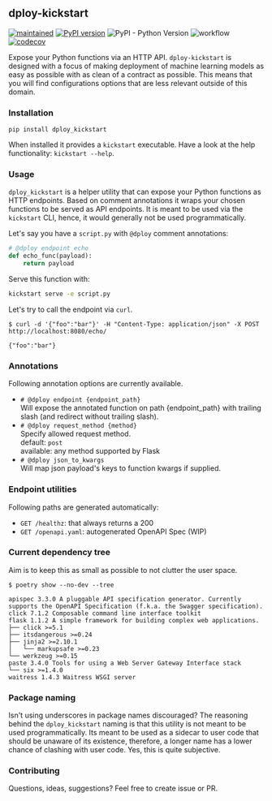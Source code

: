 ## dploy-kickstart

[![maintained](https://img.shields.io/badge/maintained%20by-dploy.ai-brightgreen.svg)](https://dploy.ai/) 
[![PyPI version](https://badge.fury.io/py/dploy-kickstart.svg)](https://badge.fury.io/py/dploy-kickstart)
![PyPI - Python Version](https://img.shields.io/pypi/pyversions/dploy-kickstart)
![workflow](https://github.com/dploy-ai/dploy-kickstart/workflows/tests/badge.svg)
[![codecov](https://codecov.io/gh/dploy-ai/dploy-kickstart/branch/master/graph/badge.svg?token=KypiVRoPJz)](https://codecov.io/gh/dploy-ai/dploy-kickstart)

Expose your Python functions via an HTTP API. `dploy-kickstart` is designed with a focus of making deployment of machine learning models as easy as possible with as clean of a contract as possible. This means that you will find configurations options that are less relevant outside of this domain.

### Installation

`pip install dploy_kickstart`

When installed it provides a `kickstart` executable. Have a look at the help functionality: `kickstart --help`.


### Usage

`dploy_kickstart` is a helper utility that can expose your Python functions as HTTP endpoints. Based on comment annotations it wraps your chosen functions to be served as API endpoints. It is meant to be used via the `kickstart` CLI, hence, it would generally not be used programmatically.

Let's say you have a `script.py` with `@dploy` comment annotations:

```python
# @dploy endpoint echo
def echo_func(payload):
    return payload
```

Serve this function with:

```sh
kickstart serve -e script.py
```

Let's try to call the endpoint via `curl`.

```
$ curl -d '{"foo":"bar"}' -H "Content-Type: application/json" -X POST http://localhost:8080/echo/

{"foo":"bar"}
```

### Annotations

Following annotation options are currently available.

- `# @dploy endpoint {endpoint_path}`  
  Will expose the annotated function on path {endpoint_path} with trailing slash (and redirect without trailing slash).
- `# @dploy request_method {method}`  
  Specify allowed request method.  
  default: `post`  
  available: any method supported by Flask
- `# @dploy json_to_kwargs`  
  Will map json payload's keys to function kwargs if supplied.

### Endpoint utilities

Following paths are generated automatically:

- `GET /healthz`: that always returns a 200
- `GET /openapi.yaml`: autogenerated OpenAPI Spec (WIP)

### Current dependency tree

Aim is to keep this as small as possible to not clutter the user space.

```
$ poetry show --no-dev --tree

apispec 3.3.0 A pluggable API specification generator. Currently supports the OpenAPI Specification (f.k.a. the Swagger specification).
click 7.1.2 Composable command line interface toolkit
flask 1.1.2 A simple framework for building complex web applications.
├── click >=5.1
├── itsdangerous >=0.24
├── jinja2 >=2.10.1
│   └── markupsafe >=0.23 
└── werkzeug >=0.15
paste 3.4.0 Tools for using a Web Server Gateway Interface stack
└── six >=1.4.0
waitress 1.4.3 Waitress WSGI server
```

### Package naming

Isn't using underscores in package names discouraged? The reasoning behind the `dploy_kickstart` naming is that this utility is not meant to be used programmatically. Its meant to be used as a sidecar to user code that should be unaware of its existence, therefore, a longer name has a lower chance of clashing with user code. Yes, this is quite subjective.

### Contributing

Questions, ideas, suggestions? Feel free to create issue or PR.